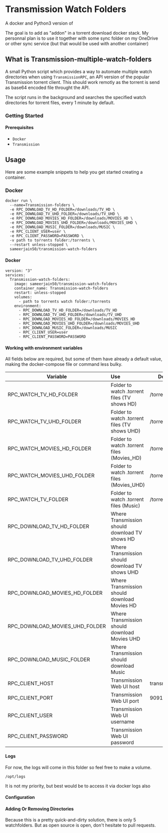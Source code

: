 # Transmission Watch Folders

A docker and Python3 version of 

[taylorthurlow/transmission-multiple-watch-folders]: https://github.com/taylorthurlow/transmission-multiple-watch-folders	"taylorthurlow/transmission-multiple-watch-folders"

The goal is to add as "addon" in a torrent download docker stack. 
My personnal plan is to use it together with some sync folder on my OneDrive or other sync service (but that would be used with another container)

## What is Transmission-multiple-watch-folders

A small Python script which provides a way to automate multiple watch directories when using `TransmissionRPC`, an API version of the popular Transmission torrent client. This should work remotly as the torrent is send as base64 encoded file throught the API. 

The script runs in the background and searches the specified watch directories for torrent files, every 1 minute by default.

### Getting Started

#### Prerequisites
* `Docker`
* `Transmission`

## Usage

Here are some example snippets to help you get started creating a container.

### Docker

```
docker run \
  --name=Transmission-folders \
  -e RPC_DOWNLOAD_TV_HD_FOLDER=/downloads/TV_HD \
  -e RPC_DOWNLOAD_TV_UHD_FOLDER=/downloads/TV_UHD \
  -e RPC_DOWNLOAD_MOVIES_HD_FOLDER=/downloads/MOVIES_HD \
  -e RPC_DOWNLOAD_MOVIES_UHD_FOLDER=/downloads/MOVIES_UHD \
  -e RPC_DOWNLOAD_MUSIC_FOLDER=/downloads/MUSIC \
  -e RPC_CLIENT_USER=user \
  -e RPC_CLIENT_PASSWORD=PASSWORD \
  -v path to torrents folder:/torrents \
  --restart unless-stopped \
  sameerjain50/transmission-watch-folders
```

#### Docker

```
version: "3"
services:
  Transmission-watch-folders:
    image: sameerjain50/transmission-watch-folders
    container_name: Transmission-watch-folders
    restart: unless-stopped
    volumes:
      - path to torrents watch folder:/torrents
    environment:
      - RPC_DOWNLOAD_TV_HD_FOLDER=/downloads/TV_HD
      - RPC_DOWNLOAD_TV_UHD_FOLDER=/downloads/TV_UHD
      - RPC_DOWNLOAD_MOVIES_HD_FOLDER=/downloads/MOVIES_HD
      - RPC_DOWNLOAD_MOVIES_UHD_FOLDER=/downloads/MOVIES_UHD
      - RPC_DOWNLOAD_MUSIC_FOLDER=/downloads/MUSIC 
      - RPC_CLIENT_USER=user
      - RPC_CLIENT_PASSWORD=PASSWORD
```

#### Working with environment variables 

All fields below are required, but some of them have already a default value, making the docker-compose file or command less bulky. 

| Variable                       | Use                                              |    Default value    |
| ------------------------------ | :------------------------------------------------|---------------------|
| RPC_WATCH_TV_HD_FOLDER         | Folder to watch .torrent files (TV shows HD)     | /torrents/TV_HD     |
| RPC_WATCH_TV_UHD_FOLDER        | Folder to watch .torrent files (TV shows UHD)    | /torrents/TV_UHD    |
| RPC_WATCH_MOVIES_HD_FOLDER     | Folder to watch .torrent files (Movies_HD)       | /torrents/Movies_HD |
| RPC_WATCH_MOVIES_UHD_FOLDER    | Folder to watch .torrent files (Movies_UHD)      | /torrents/Movies_HD |
| RPC_WATCH_TV_FOLDER            | Folder to watch .torrent files (Music)           | /torrents/Music     |
| RPC_DOWNLOAD_TV_HD_FOLDER      | Where Transmission should download TV shows HD   |                     |
| RPC_DOWNLOAD_TV_UHD_FOLDER     | Where Transmission should download TV shows UHD  |                     |
| RPC_DOWNLOAD_MOVIES_HD_FOLDER  | Where Transmission should download Movies HD     |                     |
| RPC_DOWNLOAD_MOVIES_UHD_FOLDER | Where Transmission should download Movies UHD    |                     |
| RPC_DOWNLOAD_MUSIC_FOLDER      | Where Transmission should download Music         |                     |
| RPC_CLIENT_HOST                | Transmission Web UI host                         |         transmision |
| RPC_CLIENT_PORT                | Transmission Web UI port                         |                9091 |
| RPC_CLIENT_USER                | Transmission Web UI username                     |                     |
| RPC_CLIENT_PASSWORD            | Transmission Web UI password                     |                     |

####  Logs

For now, the logs will come in this folder so feel free to make a volume. 

```
/opt/logs
```

It is not my priority, but best would be to access it via docker logs also 

#### Configuration


#### Adding Or Removing Directories
Because this is a pretty quick-and-dirty solution, there is only 5 watchfolders. 
But as open source is open, don't hesitate to pull requests. 



